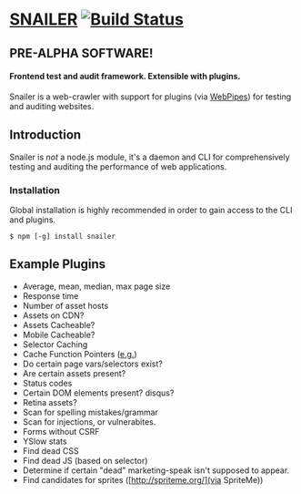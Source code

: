 # [SNAILER](https://github.com/matthewhudson/snailer) [![Build Status](https://travis-ci.org/matthewhudson/snailer.png?branch=master)](https://travis-ci.org/matthewhudson/snailer)

## PRE-ALPHA SOFTWARE!
#### Frontend test and audit framework. Extensible with plugins.

Snailer is a web-crawler with support for plugins (via [WebPipes](http://www.webpipes.org/)) for testing and auditing websites.

## Introduction

Snailer is *not* a node.js module, it's a daemon and CLI for comprehensively testing and auditing the performance of web applications.

### Installation

Global installation is highly recommended in order to gain access to the CLI and plugins.

	$ npm [-g] install snailer

## Example Plugins

* Average, mean, median, max page size
* Response time
* Number of asset hosts
* Assets on CDN?
* Assets Cacheable?
* Mobile Cacheable?
* Selector Caching
* Cache Function Pointers ([e.g.](http://blogs.msdn.com/b/ie/archive/2006/08/28/728654.aspx))
* Do certain page vars/selectors exist?
* Are certain assets present?
* Status codes
* Certain DOM elements present? disqus?
* Retina assets?
* Scan for spelling mistakes/grammar
* Scan for injections, or vulnerabites. 
* Forms without CSRF
* YSlow stats
* Find dead CSS
* Find dead JS (based on selector)
* Determine if certain "dead" marketing-speak isn't supposed to appear.
* Find candidates for sprites ([http://spriteme.org/](via SpriteMe))
